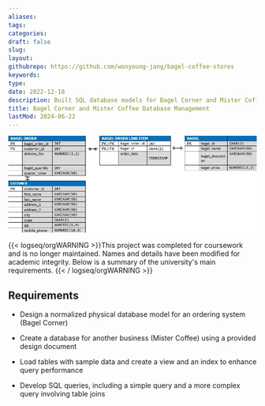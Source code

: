 ```yaml
---
aliases: 
tags:
categories:
draft: false
slug: 
layout: 
githubrepo: https://github.com/wonyoung-jang/bagel-coffee-stores
keywords: 
type: 
date: 2022-12-18
description: Built SQL database models for Bagel Corner and Mister Coffee, including ER diagrams, tables, and queries, plus data loading and reporting
title: Bagel Corner and Mister Coffee Database Management
lastMod: 2024-06-22
---
```

![bagel-corner-erd.webp](/assets/bagel-corner-erd.webp)

{{< logseq/orgWARNING >}}This project was completed for coursework and is no longer maintained. Names and details have been modified for academic integrity. Below is a summary of the university's main requirements.
{{< / logseq/orgWARNING >}}

## Requirements

  + Design a normalized physical database model for an ordering system (Bagel Corner)

  + Create a database for another business (Mister Coffee) using a provided design document

  + Load tables with sample data and create a view and an index to enhance query performance

  + Develop SQL queries, including a simple query and a more complex query involving table joins
